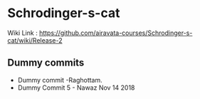 # Schrodinger-s-cat

Wiki Link : https://github.com/airavata-courses/Schrodinger-s-cat/wiki/Release-2

## Dummy commits
- Dummy commit -Raghottam.
- Dummy Commit 5 - Nawaz Nov 14 2018
